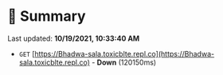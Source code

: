 # 📖 Summary
Last updated: **10/19/2021, 10:33:40 AM**

- `GET` [https://Bhadwa-sala.toxicblte.repl.co](https://Bhadwa-sala.toxicblte.repl.co) - **Down** (120150ms)
